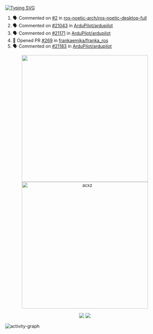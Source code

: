 [![Typing SVG](https://readme-typing-svg.herokuapp.com?size=16&color=AFFFA3&multiline=true&height=75&lines=contributing+to+robotics%2Faerospace%2Fml%2Fgpu+software;packaging+it+for+archlinux;ricer)](https://git.io/typing-svg)

<!--START_SECTION:activity-->
1. 🗣 Commented on [#2](https://github.com/ros-noetic-arch/ros-noetic-desktop-full/issues/2) in [ros-noetic-arch/ros-noetic-desktop-full](https://github.com/ros-noetic-arch/ros-noetic-desktop-full)
2. 🗣 Commented on [#21043](https://github.com/ArduPilot/ardupilot/issues/21043) in [ArduPilot/ardupilot](https://github.com/ArduPilot/ardupilot)
3. 🗣 Commented on [#21171](https://github.com/ArduPilot/ardupilot/issues/21171) in [ArduPilot/ardupilot](https://github.com/ArduPilot/ardupilot)
4. 💪 Opened PR [#269](https://github.com/frankaemika/franka_ros/pull/269) in [frankaemika/franka_ros](https://github.com/frankaemika/franka_ros)
5. 🗣 Commented on [#21183](https://github.com/ArduPilot/ardupilot/issues/21183) in [ArduPilot/ardupilot](https://github.com/ArduPilot/ardupilot)
<!--END_SECTION:activity-->

<p align="center">
  <img width="400em" src=https://github-readme-stats.vercel.app/api?username=acxz&include_all_commits=true&show_icons=true />
  <img width="400em" src="https://github-readme-streak-stats.herokuapp.com/?user=acxz&" alt="acxz" />
</p>

<p align="center">
  <img src=https://github-readme-stats.vercel.app/api/top-langs/?username=acxz&layout=compact />
  <img src=https://github-profile-trophy.vercel.app/?username=acxz&row=2&column=4 />
</p>

![activity-graph](https://activity-graph.herokuapp.com/graph?username=acxz&theme=aqua)
